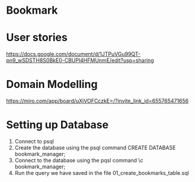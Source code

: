 # Bookmark

# User stories

https://docs.google.com/document/d/1JTPuVGu99QT-pn9_wSDSTH8S0BkE0-CBUPl4HFMUnmE/edit?usp=sharing

# Domain Modelling

https://miro.com/app/board/uXjVOFCczkE=/?invite_link_id=655765471656

# Setting up Database

1. Connect to psql
2. Create the database using the psql command CREATE DATABASE bookmark_manager;
3. Connect to the database using the pqsl command \c bookmark_manager;
4. Run the query we have saved in the file 01_create_bookmarks_table.sql
